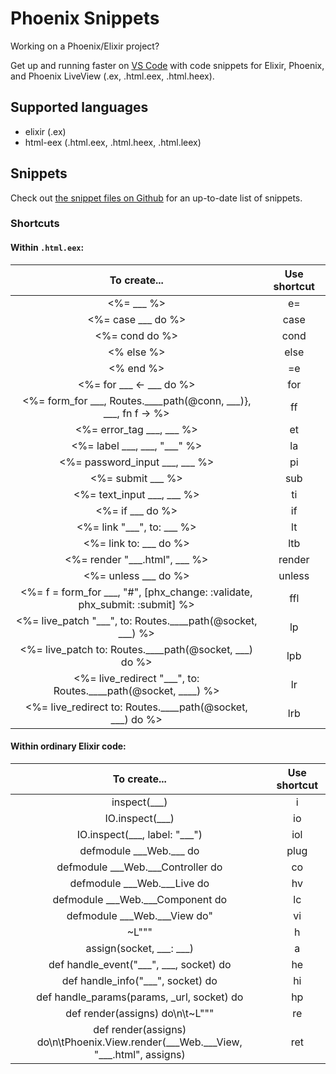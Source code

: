 # Phoenix Snippets

Working on a Phoenix/Elixir project?

Get up and running faster on [VS Code](https://code.visualstudio.com/) with code snippets for Elixir, Phoenix, and Phoenix LiveView (.ex, .html.eex, .html.heex).

## Supported languages

- elixir (.ex)
- html-eex (.html.eex, .html.heex, .html.leex)

## Snippets

Check out [the snippet files on Github](https://github.com/jamilabreu/vscode-phoenix-snippets/tree/master/snippets) for an up-to-date list of snippets.

### Shortcuts

#### Within `.html.eex`:

|                                  To create...                                   | Use shortcut |
| :-----------------------------------------------------------------------------: | :----------: |
|                                  <%= \_\_\_ %>                                  |      e=      |
|                              <%= case \_\_\_ do %>                              |     case     |
|                                 <%= cond do %>                                  |     cond     |
|                                   <% else %>                                    |     else     |
|                                    <% end %>                                    |      =e      |
|                         <%= for \_\_\_ <- \_\_\_ do %>                          |     for      |
|  <%= form_for \_\_\_, Routes.\_\_\_\_path(@conn, \_\_\_)}, \_\_\_, fn f -> %>   |      ff      |
|                         <%= error_tag \_\_\_, \_\_\_ %>                         |      et      |
|                     <%= label \_\_\_, \_\_\_, \"\_\_\_\" %>                     |      la      |
|                      <%= password_input \_\_\_, \_\_\_ %>                       |      pi      |
|                              <%= submit \_\_\_ %>                               |     sub      |
|                        <%= text_input \_\_\_, \_\_\_ %>                         |      ti      |
|                               <%= if \_\_\_ do %>                               |      if      |
|                       <%= link \"\_\_\_\", to: \_\_\_ %>                        |      lt      |
|                            <%= link to: \_\_\_ do %>                            |     ltb      |
|                      <%= render \"\_\_\_.html\", \_\_\_ %>                      |    render    |
|                             <%= unless \_\_\_ do %>                             |    unless    |
| <%= f = form_for \_\_\_, \"#\", [phx_change: :validate, phx_submit: :submit] %> |     ffl      |
|     <%= live_patch \"\_\_\_\", to: Routes.\_\_\_\_path(@socket, \_\_\_) %>      |      lp      |
|          <%= live_patch to: Routes.\_\_\_\_path(@socket, \_\_\_) do %>          |     lpb      |
|   <%= live_redirect \"\_\_\_\", to: Routes.\_\_\_\_path(@socket, \_\_\_\_) %>   |      lr      |
|        <%= live_redirect to: Routes.\_\_\_\_path(@socket, \_\_\_) do %>         |     lrb      |

#### Within ordinary Elixir code:

|                                         To create...                                          | Use shortcut |
| :-------------------------------------------------------------------------------------------: | :----------: |
|                                        inspect(\_\_\_)                                        |      i       |
|                                      IO.inspect(\_\_\_)                                       |      io      |
|                             IO.inspect(\_\_\_, label: \"\_\_\_\")                             |     iol      |
|                                 defmodule \_\_\_Web.\_\_\_ do                                 |     plug     |
|                            defmodule \_\_\_Web.\_\_\_Controller do                            |      co      |
|                               defmodule \_\_\_Web.\_\_\_Live do                               |      hv      |
|                            defmodule \_\_\_Web.\_\_\_Component do                             |      lc      |
|                              defmodule \_\_\_Web.\_\_\_View do"                               |      vi      |
|                                           ~L\"\"\"                                            |      h      |
|                                assign(socket, \_\_\_: \_\_\_)                                 |      a       |
|                        def handle_event(\"\_\_\_\", \_\_\_, socket) do                        |      he      |
|                            def handle_info(\"\_\_\_\", socket) do                             |      hi      |
|                          def handle_params(params, \_url, socket) do                          |      hp      |
|                              def render(assigns) do\n\t~L\"\"\"                               |      re      |
| def render(assigns) do\n\tPhoenix.View.render(\_\_\_Web.\_\_\_View, \"\_\_\_.html\", assigns) |     ret      |
